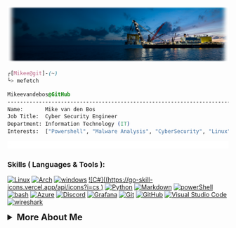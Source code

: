 <img src="images/Banner.png" alt="Mikee">

```css
┌[Mikee@git]-(~)
└> mefetch
```

 ```css
 Mikeevandebos@GitHub
 ------------------------------------------------------------------------------
Name:       Mike van den Bos
Job Title:  Cyber Security Engineer
Department: Information Technology (IT)
Interests:  ["Powershell", "Malware Analysis", "CyberSecurity", "Linux", "Pentesting", "Azure"]
  ```
<img src="images/Lines.gif" alt="Lines">
<!-- Skills ( Languages & Tools ) -->

### Skills ( Languages & Tools ):

[![Linux](https://skillicons.dev/icons?i=linux)](https://www.linux.org/)
[![Arch](https://skillicons.dev/icons?i=arch)](https://www.archlinux.org/)
[![windows](https://skillicons.dev/icons?i=windows)](https://www.microsoft.com/en-us/windows)
[![C#]((https://go-skill-icons.vercel.app/api/icons?i=cs )](https://dotnet.microsoft.com/en-us/languages/csharp/)
[![Python](https://skillicons.dev/icons\?i\=python)](https://www.python.org/)
[![Markdown](https://skillicons.dev/icons\?i\=markdown)](https://www.markdownguide.org/)
[![powerShell](https://skillicons.dev/icons\?i\=powershell)](https://docs.microsoft.com/en-us/powershell/)
[![bash](https://skillicons.dev/icons\?i\=bash)](https://www.gnu.org/software/bash/)
[![Azure](https://skillicons.dev/icons\?i\=azure)](https://www.azure.microsoft.com/)
[![Discord](https://skillicons.dev/icons\?i\=discord)](https://discord.gg/)
[![Grafana](https://skillicons.dev/icons\?i\=grafana)](https://grafana.com/)
[![Git](https://skillicons.dev/icons\?i\=git)](https://git-scm.com/)
[![GitHub](https://skillicons.dev/icons\?i\=github)](https://github.com/)
[![Visual Studio Code](https://skillicons.dev/icons\?i\=vscode)](https://code.visualstudio.com/)
[![wireshark](https://skillicons.dev/icons\?i\=wireshark)](https://www.wireshark.org/)

<!-- Skills ( Languages & Tools ) -->

<details>
    <summary style="font-size: 20px; font-weight: bold;">More About Me</summary>
    Will be filled later.
</details>
